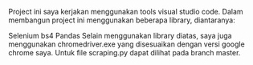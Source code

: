 Project ini saya kerjakan menggunakan tools visual studio code. Dalam membangun project ini menggunakan beberapa library, diantaranya:

Selenium
bs4
Pandas
Selain menggunakan library diatas, saya juga menggunakan chromedriver.exe yang disesuaikan dengan versi google chrome saya.
Untuk file scraping.py dapat dilihat pada branch master.
